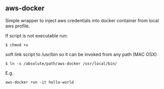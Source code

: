 ## aws-docker
Simple wrapper to inject aws credentials into docker container from local aws profile.

If script is not executable run:
```
$ chmod +x
```

soft link script to /usr/bin so it can be invoked from any path (MAC OSX)
```
$ ln -s /absolute/path/aws-docker /usr/local/bin/
```

E.g.
```
aws-docker run -it hello-world
```